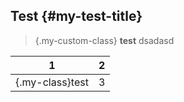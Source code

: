 ## Test {#my-test-title}


>{.my-custom-class}
> **test**
> dsadasd

| 1              | 2 |
|----------------|---|
|{.my-class}test | 3 |
